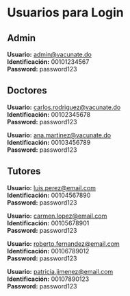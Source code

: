 # Usuarios para Login

## Admin
**Usuario:** admin@vacunate.do  
**Identificación:** 00101234567  
**Password:** password123

## Doctores
**Usuario:** carlos.rodriguez@vacunate.do  
**Identificación:** 00102345678  
**Password:** password123

**Usuario:** ana.martinez@vacunate.do  
**Identificación:** 00103456789  
**Password:** password123

## Tutores
**Usuario:** luis.perez@email.com  
**Identificación:** 00104567890  
**Password:** password123

**Usuario:** carmen.lopez@email.com  
**Identificación:** 00105678901  
**Password:** password123

**Usuario:** roberto.fernandez@email.com  
**Identificación:** 00106789012  
**Password:** password123

**Usuario:** patricia.jimenez@email.com  
**Identificación:** 00107890123  
**Password:** password123

